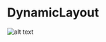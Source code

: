 # DynamicLayout

![alt text](https://user-images.githubusercontent.com/8317299/96172254-ddb0ba80-0f71-11eb-9ea1-74c639c5413d.gif)

